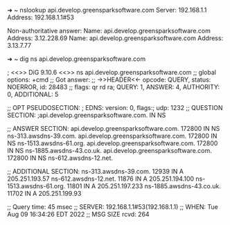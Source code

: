 ➜  ~ nslookup api.develop.greensparksoftware.com
Server:		192.168.1.1
Address:	192.168.1.1#53

Non-authoritative answer:
Name:	api.develop.greensparksoftware.com
Address: 3.12.228.69
Name:	api.develop.greensparksoftware.com
Address: 3.13.7.77


➜  ~ dig ns api.develop.greensparksoftware.com

; <<>> DiG 9.10.6 <<>> ns api.develop.greensparksoftware.com
;; global options: +cmd
;; Got answer:
;; ->>HEADER<<- opcode: QUERY, status: NOERROR, id: 28483
;; flags: qr rd ra; QUERY: 1, ANSWER: 4, AUTHORITY: 0, ADDITIONAL: 5

;; OPT PSEUDOSECTION:
; EDNS: version: 0, flags:; udp: 1232
;; QUESTION SECTION:
;api.develop.greensparksoftware.com. IN	NS

;; ANSWER SECTION:
api.develop.greensparksoftware.com. 172800 IN NS ns-313.awsdns-39.com.
api.develop.greensparksoftware.com. 172800 IN NS ns-1513.awsdns-61.org.
api.develop.greensparksoftware.com. 172800 IN NS ns-1885.awsdns-43.co.uk.
api.develop.greensparksoftware.com. 172800 IN NS ns-612.awsdns-12.net.

;; ADDITIONAL SECTION:
ns-313.awsdns-39.com.	12939	IN	A	205.251.193.57
ns-612.awsdns-12.net.	11876	IN	A	205.251.194.100
ns-1513.awsdns-61.org.	11801	IN	A	205.251.197.233
ns-1885.awsdns-43.co.uk. 11702	IN	A	205.251.199.93

;; Query time: 45 msec
;; SERVER: 192.168.1.1#53(192.168.1.1)
;; WHEN: Tue Aug 09 16:34:26 EDT 2022
;; MSG SIZE  rcvd: 264

